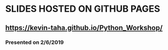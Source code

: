 # SLIDES HOSTED ON GITHUB PAGES
## https://kevin-taha.github.io/Python_Workshop/
### Presented on 2/6/2019

